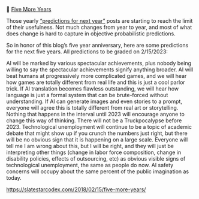 📝 [Five More Years](https://slatestarcodex.com/2018/02/15/five-more-years/)

Those yearly [“predictions for next year”](https://slatestarcodex.com/2018/02/06/predictions-for-2018/) posts are starting to reach the limit of their usefulness. Not much changes from year to year, and most of what does change is hard to capture in objective probabilistic predictions.

So in honor of this blog’s five year anniversary, here are some predictions for the next five years. All predictions to be graded on 2/15/2023:



AI will be marked by various spectacular achievements, plus nobody being willing to say the spectacular achievements signify anything broader. AI will beat humans at progressively more complicated games, and we will hear how games are totally different from real life and this is just a cool parlor trick. If AI translation becomes flawless outstanding, we will hear how language is just a formal system that can be brute-forced without understanding. If AI can generate images and even stories to a prompt, everyone will agree this is totally different from real art or storytelling. Nothing that happens in the interval until 2023 will encourage anyone to change this way of thinking. There will not be a Truckpocalypse before 2023. Technological unemployment will continue to be a topic of academic debate that might show up if you crunch the numbers just right, but there will be no obvious sign that it is happening on a large scale. Everyone will tell me I am wrong about this, but I will be right, and they will just be interpreting other things (change in labor force composition, change in disability policies, effects of outsourcing, etc) as obvious visible signs of technological unemployment, the same as people do now. AI safety concerns will occupy about the same percent of the public imagination as today.

https://slatestarcodex.com/2018/02/15/five-more-years/